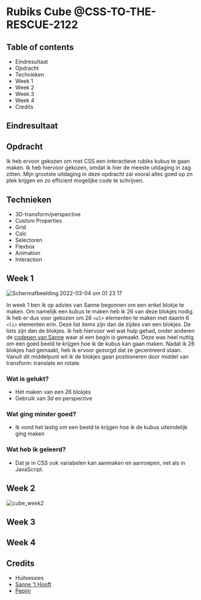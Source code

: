 # Rubiks Cube @CSS-TO-THE-RESCUE-2122

## Table of contents
* Eindresultaat
* Opdracht
* Technieken
* Week 1
* Week 2
* Week 3
* Week 4
* Credits

## Eindresultaat

## Opdracht
Ik heb ervoor gekozen om met CSS een interactieve rubiks kubus te gaan maken. Ik heb hiervoor gekozen, omdat ik hier de meeste uitdaging in zag zitten. Mijn grootste uitdaging in deze opdracht zal vooral alles goed op zn plek krijgen en zo efficient mogelijke code te schrijven.

## Technieken
* 3D-transform/perspective
* Custom Properties
* Grid
* Calc
* Selectoren
* Flexbox
* Animation
* Interaction

## Week 1
![Schermafbeelding 2022-03-04 om 01 23 17](https://user-images.githubusercontent.com/66092262/156675547-6a0a08fe-7959-4a25-be6f-945e51818709.png)

In week 1 ben ik op advies van Sanne begonnen om een enkel blokje te maken. Om namelijk een kubus te maken heb ik 26 van deze blokjes nodig. Ik heb er dus voor gekozen om 26 `<ul>` elementen te maken met daarin 6 `<li>` elementen erin. Deze list items zijn dan de zijdes van een blokjes. De lists zijn dan de blokjes. Ik heb hiervoor wel wat hulp gehad, onder anderen de [codepen van Sanne](https://codepen.io/shooft/pens/showcase) waar al een begin is gemaakt. Deze was heel nuttig om een goed beeld te krijgen hoe ik de kubus kan gaan maken. Nadat ik 26 blokjes had gemaakt, heb ik ervoor gezorgd dat ze gecentreerd staan. Vanuit dit middelpunt wil ik de blokjes gaan positioneren door middel van transform: translate en rotate.

### Wat is gelukt?
* Het maken van een 26 blokjes
* Gebruik van 3d en perspective

### Wat ging minder goed?
* Ik vond het lastig om een beeld te krijgen hoe ik de kubus uiteindelijk ging maken

### Wat heb ik geleerd?
* Dat je in CSS ook variabelen kan aanmaken en aanroepen, net als in JavaScript.

## Week 2
![cube_week2](https://user-images.githubusercontent.com/66092262/157346909-cee9206e-2f01-4be0-9e7f-2e281179edb9.png)

## Week 3

## Week 4

## Credits
* Huilsessies
* [Sanne 't Hooft](https://github.com/shooft)
* [Pepijn](https://github.com/ppijn)
